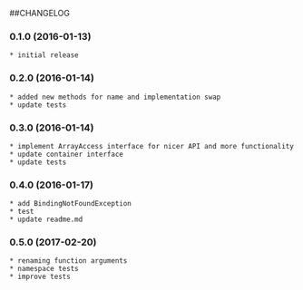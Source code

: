 ##CHANGELOG

### 0.1.0 (2016-01-13)
    * initial release
    
### 0.2.0 (2016-01-14)
    * added new methods for name and implementation swap
    * update tests

### 0.3.0 (2016-01-14)
    * implement ArrayAccess interface for nicer API and more functionality
    * update container interface
    * update tests

### 0.4.0 (2016-01-17)
    * add BindingNotFoundException
    * test
    * update readme.md

### 0.5.0 (2017-02-20)
    * renaming function arguments
    * namespace tests
    * improve tests



